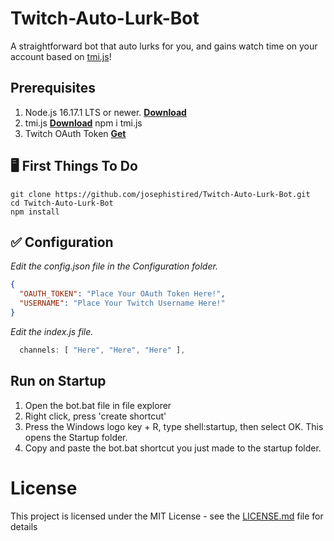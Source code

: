 # Twitch-Auto-Lurk-Bot

A straightforward bot that auto lurks for you, and gains watch time on your account based on [tmi.js](https://tmijs.com)!

## Prerequisites

1. Node.js 16.17.1 LTS or newer. **[Download](https://nodejs.org/en/)**
2. tmi.js **[Download](https://tmijs.com)** npm i tmi.js
3. Twitch OAuth Token **[Get](https://twitchapps.com/tmi/)**

## 🖥️ First Things To Do

```
git clone https://github.com/josephistired/Twitch-Auto-Lurk-Bot.git
cd Twitch-Auto-Lurk-Bot
npm install
```

## ✅ Configuration

_Edit the config.json file in the Configuration folder._

```json
{
  "OAUTH_TOKEN": "Place Your OAuth Token Here!",
  "USERNAME": "Place Your Twitch Username Here!"
}
```

_Edit the index.js file._

```js
  channels: [ "Here", "Here", "Here" ],
```

## Run on Startup

1. Open the bot.bat file in file explorer
2. Right click, press 'create shortcut'
3. Press the Windows logo key + R, type shell:startup, then select OK. This opens the Startup folder.
4. Copy and paste the bot.bat shortcut you just made to the startup folder.

# License

This project is licensed under the MIT License - see the [LICENSE.md](LICENSE) file for details
